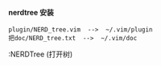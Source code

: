 #### nerdtree 安装

```
plugin/NERD_tree.vim  -->  ~/.vim/plugin 
把doc/NERD_tree.txt  -->  ~/.vim/doc
```


:NERDTree (打开树)
